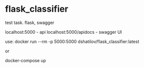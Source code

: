 # flask_classifier
test task. flask, swagger

localhost:5000 			- api
localhost:5000/apidocs 	- swagger UI 

use:
docker run --rm -p 5000:5000 dshatilov/flask_classifier:latest

or

docker-compose up

